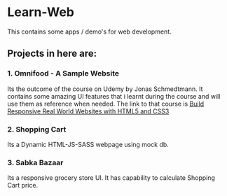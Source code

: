 # Learn-Web

This contains some apps / demo's for web development.

## Projects in here are:

### 1. Omnifood - A Sample Website

Its the outcome of the course on Udemy by Jonas Schmedtmann. It contains some amazing UI features that i learnt during the course and will use them as reference when needed.
The link to that course is [Build Responsive Real World Websites with HTML5 and CSS3](https://www.udemy.com/design-and-develop-a-killer-website-with-html5-and-css3/)

### 2. Shopping Cart

Its a Dynamic HTML-JS-SASS webpage using mock db.

### 3. Sabka Bazaar

Its a responsive grocery store UI. It has capability to calculate Shopping Cart price.
